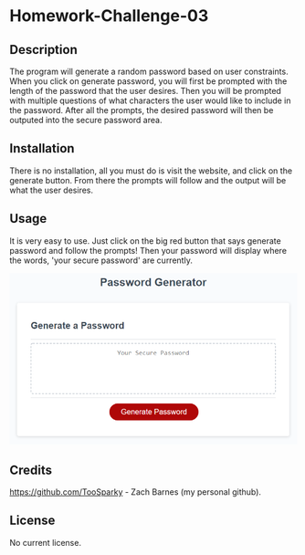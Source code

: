 # Homework-Challenge-03

## Description

The program will generate a random password based on user constraints. When you click on generate password, you will first be prompted with the length of the password that the user desires. Then you will be prompted with multiple questions of what characters the user would like to include in the password. After all the prompts, the desired password will then be outputed into the secure password area. 

## Installation

There is no installation, all you must do is visit the website, and click on the generate button. From there the prompts will follow and the output will be what the user desires. 

## Usage

It is very easy to use. Just click on the big red button that says generate password and follow the prompts! Then your password will display where the words, 'your secure password' are currently.

![alt text](./assets/03-javascript-homework-demo.png)

## Credits

https://github.com/TooSparky - Zach Barnes (my personal github).

## License

No current license.